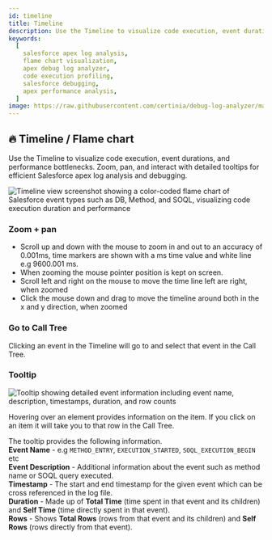 ```yaml
---
id: timeline
title: Timeline
description: Use the Timeline to visualize code execution, event durations, and performance bottlenecks. Zoom, pan, and interact with detailed tooltips for efficient Salesforce Apex log analysis and debugging.
keywords:
  [
    salesforce apex log analysis,
    flame chart visualization,
    apex debug log analyzer,
    code execution profiling,
    salesforce debugging,
    apex performance analysis,
  ]
image: https://raw.githubusercontent.com/certinia/debug-log-analyzer/main/lana/dist/v1.18/lana-timeline.png
---
```


## 🔥 Timeline / Flame chart

Use the Timeline to visualize code execution, event durations, and performance bottlenecks. Zoom, pan, and interact with detailed tooltips for efficient Salesforce apex log analysis and debugging.

![Timeline view screenshot showing a color-coded flame chart of Salesforce event types such as DB, Method, and SOQL, visualizing code execution duration and performance](https://raw.githubusercontent.com/certinia/debug-log-analyzer/main/lana/dist/v1.18/lana-timeline.png)

### Zoom + pan

- Scroll up and down with the mouse to zoom in and out to an accuracy of 0.001ms, time markers are shown with a ms time value and white line e.g 9600.001 ms.
- When zooming the mouse pointer position is kept on screen.
- Scroll left and right on the mouse to move the time line left are right, when zoomed
- Click the mouse down and drag to move the timeline around both in the x and y direction, when zoomed

### Go to Call Tree

Clicking an event in the Timeline will go to and select that event in the Call Tree.

### Tooltip

![Tooltip showing detailed event information including event name, description, timestamps, duration, and row counts](https://raw.githubusercontent.com/certinia/debug-log-analyzer/main/lana/dist/v1.18/lana-tooltip.webp)

Hovering over an element provides information on the item. If you click on an item it will take you to that row in the Call Tree.

The tooltip provides the following information.\
**Event Name** - e.g `METHOD_ENTRY`, `EXECUTION_STARTED`, `SOQL_EXECUTION_BEGIN` etc\
**Event Description** - Additional information about the event such as method name or SOQL query executed.\
**Timestamp** - The start and end timestamp for the given event which can be cross referenced in the log file.\
**Duration** - Made up of **Total Time** (time spent in that event and its children) and **Self Time** (time directly spent in that event).\
**Rows** - Shows **Total Rows** (rows from that event and its children) and **Self Rows** (rows directly from that event).
